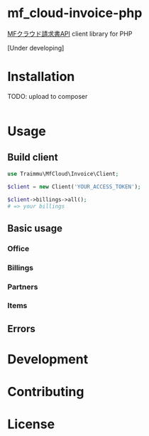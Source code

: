 # mf_cloud-invoice-php

[MFクラウド請求書API](https://github.com/moneyforward/invoice-api-doc) client library for PHP

[Under developing]

# Installation

TODO: upload to composer

```
```

# Usage

## Build client

```php
use Traimmu\MfCloud\Invoice\Client;

$client = new Client('YOUR_ACCESS_TOKEN');

$client->billings->all();
# => your billings
```

## Basic usage
### Office
### Billings
### Partners
### Items
## Errors
# Development
# Contributing
# License
